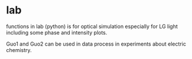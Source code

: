 # lab
functions in lab (python) is for optical simulation especially for LG light including some phase and intensity plots.

Guo1 and Guo2 can be used in data process in experiments about electric chemistry.
